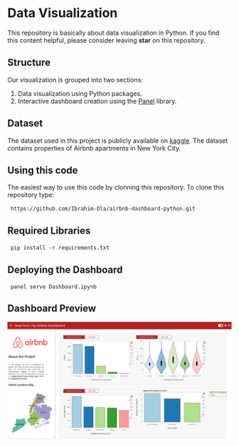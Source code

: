 # Data Visualization

This repository is basically about data visualization in Python. If you find this content helpful, please consider leaving **star** on this repository.

## Structure

Our visualization is grouped into two sections: 

1. Data visualization using Python packages.
2. Interactive dashboard creation using the [Panel](https://panel.holoviz.org/index.html) library.

## Dataset

The dataset used in this project is publicly available on [kaggle](https://www.kaggle.com/datasets/dgomonov/new-york-city-airbnb-open-data). The dataset contains properties of Airbnb apartments in New York City.

## Using this code

The easiest way to use this code by clonning this repository. To clone this repository type:

```{none}
 https://github.com/Ibrahim-Ola/airbnb-dashboard-python.git
```

## Required Libraries


```{none}
 pip install -r requirements.txt
```

## Deploying the Dashboard

```
 panel serve Dashboard.ipynb
```

## Dashboard Preview

![alt text](https://github.com/Ibrahim-Ola/airbnb-dashboard-python/blob/main/images/dashboar_preview.png)

